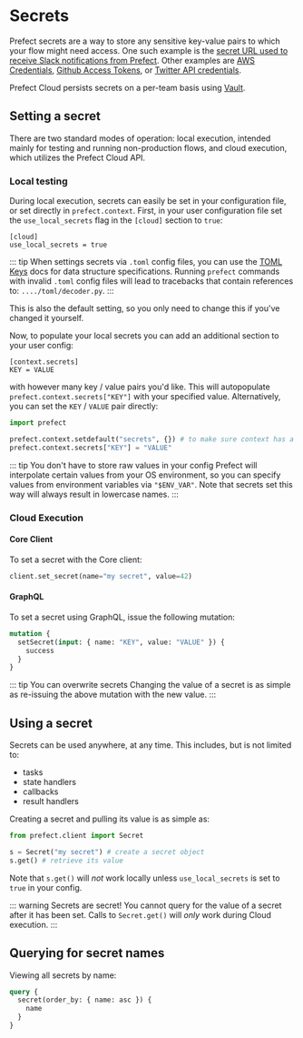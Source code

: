 # Secrets

Prefect secrets are a way to store any sensitive key-value pairs to which your flow might need access. One such example is
the [secret URL used to receive Slack notifications from Prefect](../../core/tutorials/slack-notifications.html#using-your-url-to-get-notifications).
Other examples are [AWS Credentials](../../core/task_library/aws.html), [Github Access Tokens](../../core/task_library/github.html), or [Twitter API credentials](../../core/task_library/twitter.html).

Prefect Cloud persists secrets on a per-team basis using [Vault](https://www.vaultproject.io).

## Setting a secret

There are two standard modes of operation: local execution, intended mainly for testing and running non-production flows, and cloud execution, which utilizes the Prefect Cloud API.

### Local testing

During local execution, secrets can easily be set in your configuration file, or set directly in `prefect.context`. First, in your user configuration file set the `use_local_secrets` flag in the `[cloud]` section to `true`:

```
[cloud]
use_local_secrets = true
```

::: tip
When settings secrets via `.toml` config files, you can use the [TOML Keys](https://github.com/toml-lang/toml#keys) docs for data structure specifications. Running `prefect` commands with invalid `.toml` config files will lead to tracebacks that contain references to: `..../toml/decoder.py`.
:::

This is also the default setting, so you only need to change this if you've changed it yourself.

Now, to populate your local secrets you can add an additional section to your user config:

```
[context.secrets]
KEY = VALUE
```

with however many key / value pairs you'd like. This will autopopulate `prefect.context.secrets["KEY"]` with your specified value. Alternatively, you can set the `KEY` / `VALUE` pair directly:

```python
import prefect

prefect.context.setdefault("secrets", {}) # to make sure context has a secrets attribute
prefect.context.secrets["KEY"] = "VALUE"
```

::: tip You don't have to store raw values in your config
Prefect will interpolate certain values from your OS environment, so you can specify values from environment variables via `"$ENV_VAR"`. Note that secrets set this way will always result in lowercase names.
:::

### Cloud Execution

#### Core Client

To set a secret with the Core client:

```python
client.set_secret(name="my secret", value=42)
```

#### GraphQL <Badge text="GQL"/>

To set a secret using GraphQL, issue the following mutation:

```graphql
mutation {
  setSecret(input: { name: "KEY", value: "VALUE" }) {
    success
  }
}
```

::: tip You can overwrite secrets
Changing the value of a secret is as simple as re-issuing the above mutation with the new value.
:::

## Using a secret

Secrets can be used anywhere, at any time. This includes, but is not limited to:

- tasks
- state handlers
- callbacks
- result handlers

Creating a secret and pulling its value is as simple as:

```python
from prefect.client import Secret

s = Secret("my secret") # create a secret object
s.get() # retrieve its value
```

Note that `s.get()` will _not_ work locally unless `use_local_secrets` is set to `true` in your config.

::: warning Secrets are secret!
You cannot query for the value of a secret after it has been set. Calls to `Secret.get()` will _only_ work during Cloud execution.
:::

## Querying for secret names <Badge text="GQL"/>

Viewing all secrets by name:

```graphql
query {
  secret(order_by: { name: asc }) {
    name
  }
}
```
